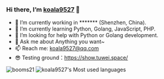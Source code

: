 ### Hi there, I’m [koala9527](https://github.com/koala9527) 👋
 

- 🔭 I’m currently working in ******* (Shenzhen, China).
- 🌱 I’m currently learning Python, Golang, JavaScript, PHP.
- 🤔 I’m looking for help with Python or Golang development.
- 💬 Ask me about Anything you want~
- 📫 Reach me: koala9527@qq.com
- 😎 Testing ground：https://show.tuwei.space/

![booms21](https://github-readme-stats.vercel.app/api?username=koala9527&show_icons=true&include_all_commits=true?count_private=true?include_all_commits=true&theme=vue)
![koala9527's Most used languages](https://github-readme-stats.vercel.app/api/top-langs/?username=koala9527&layout=compact&hide_border=true&langs_count=10)
